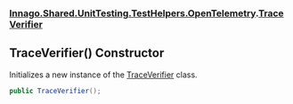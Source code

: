 ### [Innago\.Shared\.UnitTesting\.TestHelpers\.OpenTelemetry](../index.md 'Innago\.Shared\.UnitTesting\.TestHelpers\.OpenTelemetry').[TraceVerifier](index.md 'Innago\.Shared\.UnitTesting\.TestHelpers\.OpenTelemetry\.TraceVerifier')

## TraceVerifier\(\) Constructor

Initializes a new instance of the [TraceVerifier](index.md 'Innago\.Shared\.UnitTesting\.TestHelpers\.OpenTelemetry\.TraceVerifier') class\.

```csharp
public TraceVerifier();
```